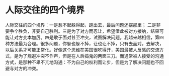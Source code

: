 # 人际交往的四个境界

人际交往的四个境界：一是惹不起躲得起，跑出去，最后问题还摆那里； 二是非要争个胜负，非要自己胜利。三是为了对方而忍让，希望借此被对方接纳，结果可能让对方变本加厉。四是敢于面对甚至冲突，试图解决问题。我越来越相信，第四种方法最为合理。很多问题，你躲也躲不掉，让也让不掉，只有去面对，去解决，以后关系才可能正常化。好像这个思维在美国很吃得开，美国最被人反感的交流方式，是为了规避冲突不作声，但是在人后捣鬼的两面三刀。而通常被人接受的沟通方式，是那种不卑不亢地沟通：不为自己的权利而让步，但是为了解决问题也不回避与对方的冲突。
